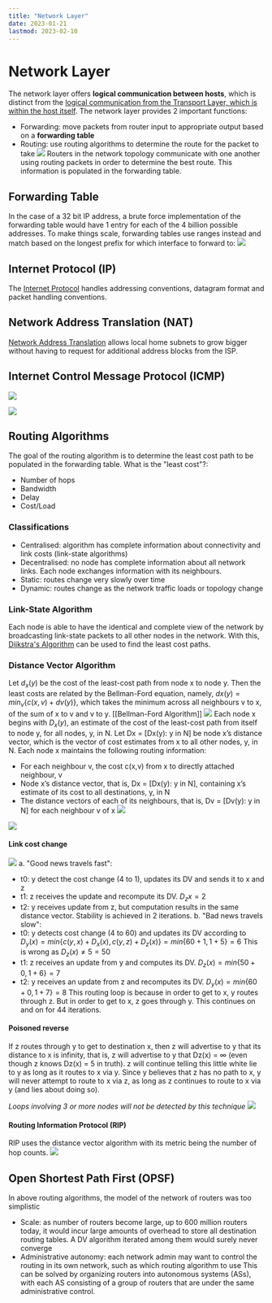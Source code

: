 ```yaml
---
title: "Network Layer"
date: 2023-01-21
lastmod: 2023-02-10
---
```

# Network Layer
The network layer offers **logical communication between hosts**, which is distinct from the [logical communication from the Transport Layer, which is within the host itself](Notes/Transport%20Layer.md). The network layer provides 2 important functions:
- Forwarding: move packets from router input to appropriate output based on a **forwarding table**
- Routing: use routing algorithms to determine the route for the packet to take 
![](https://i.imgur.com/lzfb7Cm.png)
Routers in the network topology communicate with one another using routing packets in order to determine the best route. This information is populated in the forwarding table.
## Forwarding Table
In the case of a 32 bit IP address, a brute force implementation of the forwarding table would have 1 entry for each of the 4 billion possible addresses. To make things scale, forwarding tables use ranges instead and match based on the longest prefix for which interface to forward to:
![](https://i.imgur.com/r0DQ9qq.png)
## Internet Protocol (IP)
The [Internet Protocol](Notes/Internet%20Protocol.md) handles addressing conventions, datagram format and packet handling conventions.
## Network Address Translation (NAT)
[Network Address Translation](Notes/Network%20Address%20Translation.md) allows local home subnets to grow bigger without having to request for additional address blocks from the ISP.
## Internet Control Message Protocol (ICMP)
![](https://i.imgur.com/LNEfMNs.png)

![](https://i.imgur.com/CBk42YD.png)
## Routing Algorithms
The goal of the routing algorithm is to determine the least cost path to be populated in  the forwarding table.
What is the "least cost"?:
- Number of hops
- Bandwidth
- Delay
- Cost/Load
### Classifications
- Centralised: algorithm has complete information about connectivity and link costs (link-state algorithms)
- Decentralised: no node has complete information about all network links. Each node exchanges information with its neighbours.
- Static: routes change very slowly over time
- Dynamic: routes change as the network traffic loads or topology change
### Link-State Algorithm
Each node is able to have the identical and complete view of the network by broadcasting link-state packets to all other nodes in the network. With this, [Dijkstra's Algorithm](Notes/Dijkstra's%20Algorithm.md) can be used to find the least cost paths.
### Distance Vector Algorithm
Let $d_x(y)$ be the cost of the least-cost path from node x to node y. Then the least costs are related by the Bellman-Ford equation, namely, $dx(y) = min_v \{c(x, v) + dv( y)\}$, which takes the minimum across all neighbours v to x, of the sum of x to v and v to y.
[[Bellman-Ford Algorithm]]
![](https://i.imgur.com/wAdh2pW.png)
Each node x begins with $D_x(y)$, an estimate of the cost of the least-cost path from itself to node y, for all nodes, y, in N. Let Dx = [Dx(y): y in N] be node x’s distance vector, which is the vector of cost estimates from x to all other nodes, y, in N. Each node x maintains the following routing information:
- For each neighbour v, the cost c(x,v) from x to directly attached neighbour, v 
- Node x’s distance vector, that is, Dx = [Dx(y): y in N], containing x’s estimate of its cost to all destinations, y, in N 
- The distance vectors of each of its neighbours, that is, Dv = [Dv(y): y in N] for each neighbour v of x
![](https://i.imgur.com/zQ1kAKC.png)

![](https://i.imgur.com/ymde8HZ.png)
#### Link cost change
![](https://i.imgur.com/TaeDW6Q.png)
a. "Good news travels fast":
- t0: y detect the cost change (4 to 1), updates its DV and sends it to x and z
- t1: z receives the update and recompute its DV. $D_zx=2$
- t2: y receives update from z, but computation results in the same distance vector. Stability is achieved in 2 iterations.
b. "Bad news travels slow":
- t0: y detects cost change (4 to 60) and updates its DV according to $D_y(x)=min\{c(y,x)+D_x(x), c(y,z) + D_z(x)\}=min\{60+1, 1+5\} = 6$
  This is wrong as $D_z(x)\ne5=50$
- t1: z receives an update from y and computes its DV. $D_z(x)=min\{50+0, 1+6\}=7$
- t2: y receives an update from z and recomputes its DV. $D_y(x)=min\{60+0, 1+7\}=8$
This routing loop is because in order to get to x, y routes through z. But in order to get to x, z goes through y. This continues on and on for 44 iterations.
#### Poisoned reverse
If z routes through y to get to destination x, then z will advertise to y that its distance to x is infinity, that is, z will advertise to y that Dz(x) = ∞ (even though z knows Dz(x) = 5 in truth). z will continue telling this little white lie to y as long as it routes to x via y. Since y believes that z has no path to x, y will never attempt to route to x via z, as long as z continues to route to x via y (and lies about doing so).

*Loops involving 3 or more nodes will not be detected by this technique*
![](https://i.imgur.com/R9WakJH.png)
#### Routing Information Protocol (RIP)
RIP uses the distance vector algorithm with its metric being the number of hop counts. 
![](https://i.imgur.com/cdaoCkz.png)
## Open Shortest Path First (OPSF)
In above routing algorithms, the model of the network of routers was too simplistic
- Scale: as number of routers become large, up to 600 million routers today, it would incur large amounts of overhead to store all destination routing tables. A DV algorithm iterated among them would surely never converge
- Administrative autonomy: each network admin may want to control the routing in its own network, such as which routing algorithm to use
This can be solved by organizing routers into autonomous systems (ASs), with each AS consisting of a group of routers that are under the same administrative control.